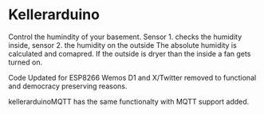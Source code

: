 Kellerarduino
=============
Control the humindity of your basement. 
Sensor 1. checks the humidity inside, sensor 2. the humidity on the outside
The absolute humidity is calculated and comapred. If the outside is dryer than the inside a fan gets turned on.

Code Updated for ESP8266 Wemos D1 and X/Twitter removed to functional and democracy preserving reasons.

kellerarduinoMQTT has the same functionalty with MQTT support added.
